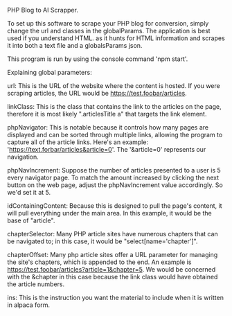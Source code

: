 PHP Blog to AI Scrapper.


To set up this software to scrape your PHP blog for conversion, simply change the url and classes in the globalParams. 
The application is best used if you understand HTML. as it hunts for HTML information and scrapes it into both a text file and a globalsParams json.

This program is run by using the console command 'npm start'.

Explaining global parameters:

url: This is the URL of the website where the content is hosted. If you were scraping articles, the URL would be https://test.foobar/articles.

linkClass: This is the class that contains the link to the articles on the page, therefore it is most likely ".articlesTitle a" that targets the link element.

phpNavigator: This is notable because it controls how many pages are displayed and can be sorted through multiple links, allowing the program to capture all of the article links. Here's an example: 'https://text.forbar/articles&article=0'. The '&article=0' represents our navigation.

phpNavIncrement: Suppose the number of articles presented to a user is 5 every navigator page. To match the amount increased by clicking the next button on the web page, adjust the phpNavIncrement value accordingly. So we'd set it at 5.

idContainingContent: Because this is designed to pull the page's content, it will pull everything under the main area. In this example, it would be the base of "article".

chapterSelector: Many PHP article sites have numerous chapters that can be navigated to; in this case, it would be "select[name='chapter']".

chapterOffset: Many php article sites offer a URL parameter for managing the site's chapters, which is appended to the end. An example is https://test.foobar/articles?article=1&chapter=5. We would be concerned with the &chapter in this case because the link class would have obtained the article numbers.

ins: This is the instruction you want the material to include when it is written in alpaca form.
